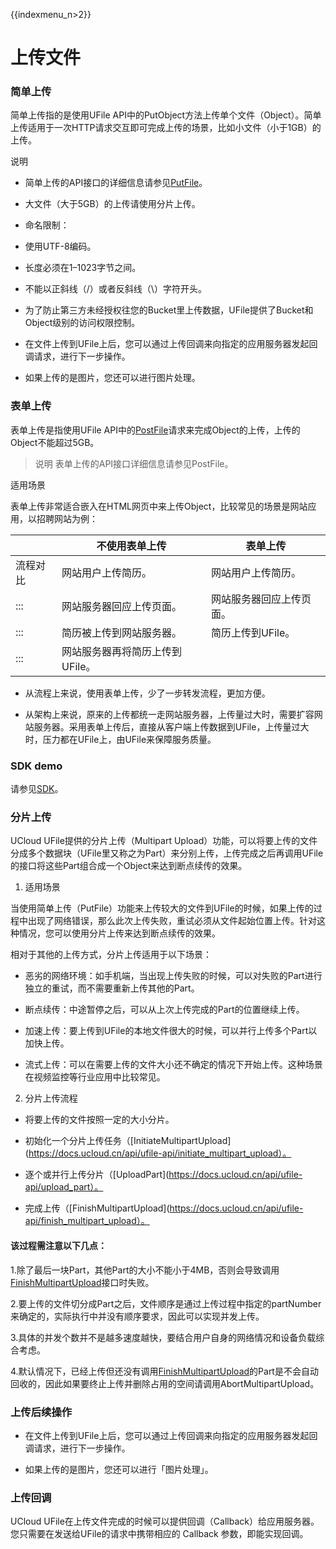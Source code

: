 {{indexmenu_n>2}}

# 上传文件

### 简单上传

简单上传指的是使用UFile API中的PutObject方法上传单个文件（Object）。简单上传适用于一次HTTP请求交互即可完成上传的场景，比如小文件（小于1GB）的上传。

说明

- 简单上传的API接口的详细信息请参见[PutFile](https://docs.ucloud.cn/api/ufile-api/put_file)。

- 大文件（大于5GB）的上传请使用分片上传。

- 命名限制：

- 使用UTF-8编码。

- 长度必须在1–1023字节之间。

- 不能以正斜线（/）或者反斜线（\\）字符开头。

- 为了防止第三方未经授权往您的Bucket里上传数据，UFile提供了Bucket和Object级别的访问权限控制。

- 在文件上传到UFile上后，您可以通过上传回调来向指定的应用服务器发起回调请求，进行下一步操作。

- 如果上传的是图片，您还可以进行图片处理。

### 表单上传

表单上传是指使用UFile API中的[PostFile](https://docs.ucloud.cn/api/ufile-api/post_file)请求来完成Object的上传，上传的Object不能超过5GB。

> 说明 表单上传的API接口详细信息请参见PostFile。

适用场景

表单上传非常适合嵌入在HTML网页中来上传Object，比较常见的场景是网站应用，以招聘网站为例：

|            | 不使用表单上传                    | 表单上传 |
| ---------- | --------------------------------- | -------------------------- |
| 流程对比   | 网站用户上传简历。                | 网站用户上传简历。|
| :::           | 网站服务器回应上传页面。          | 网站服务器回应上传页面。 |
| :::           | 简历被上传到网站服务器。          | 简历上传到UFile。|
|  :::          | 网站服务器再将简历上传到UFile。   | |

- 从流程上来说，使用表单上传，少了一步转发流程，更加方便。

- 从架构上来说，原来的上传都统一走网站服务器，上传量过大时，需要扩容网站服务器。采用表单上传后，直接从客户端上传数据到UFile，上传量过大时，压力都在UFile上，由UFile来保障服务质量。

### SDK demo

请参见[SDK](https://docs.ucloud.cn/storage_cdn/ufile/tools/sdk)。

### 分片上传

UCloud UFile提供的分片上传（Multipart Upload）功能，可以将要上传的文件分成多个数据块（UFile里又称之为Part）来分别上传，上传完成之后再调用UFile的接口将这些Part组合成一个Object来达到断点续传的效果。

1. 适用场景

当使用简单上传（PutFile）功能来上传较大的文件到UFile的时候，如果上传的过程中出现了网络错误，那么此次上传失败，重试必须从文件起始位置上传。针对这种情况，您可以使用分片上传来达到断点续传的效果。

相对于其他的上传方式，分片上传适用于以下场景：

- 恶劣的网络环境：如手机端，当出现上传失败的时候，可以对失败的Part进行独立的重试，而不需要重新上传其他的Part。

- 断点续传：中途暂停之后，可以从上次上传完成的Part的位置继续上传。

- 加速上传：要上传到UFile的本地文件很大的时候，可以并行上传多个Part以加快上传。

- 流式上传：可以在需要上传的文件大小还不确定的情况下开始上传。这种场景在视频监控等行业应用中比较常见。

2. 分片上传流程

- 将要上传的文件按照一定的大小分片。

- 初始化一个分片上传任务（[InitiateMultipartUpload](https://docs.ucloud.cn/api/ufile-api/initiate_multipart_upload）。

- 逐个或并行上传分片（[UploadPart](https://docs.ucloud.cn/api/ufile-api/upload_part）。

- 完成上传（[FinishMultipartUpload](https://docs.ucloud.cn/api/ufile-api/finish_multipart_upload）。

#### 该过程需注意以下几点：

1.除了最后一块Part，其他Part的大小不能小于4MB，否则会导致调用[FinishMultipartUpload](https://docs.ucloud.cn/api/ufile-api/finish_multipart_upload)接口时失败。

2.要上传的文件切分成Part之后，文件顺序是通过上传过程中指定的partNumber来确定的，实际执行中并没有顺序要求，因此可以实现并发上传。

3.具体的并发个数并不是越多速度越快，要结合用户自身的网络情况和设备负载综合考虑。

4.默认情况下，已经上传但还没有调用[FinishMultipartUpload](https://docs.ucloud.cn/api/ufile-api/finish_multipart_upload)的Part是不会自动回收的，因此如果要终止上传并删除占用的空间请调用AbortMultipartUpload。

### 上传后续操作

- 在文件上传到UFile上后，您可以通过上传回调来向指定的应用服务器发起回调请求，进行下一步操作。

- 如果上传的是图片，您还可以进行「图片处理」。

### 上传回调

UCloud UFile在上传文件完成的时候可以提供回调（Callback）给应用服务器。您只需要在发送给UFile的请求中携带相应的 Callback 参数，即能实现回调。





